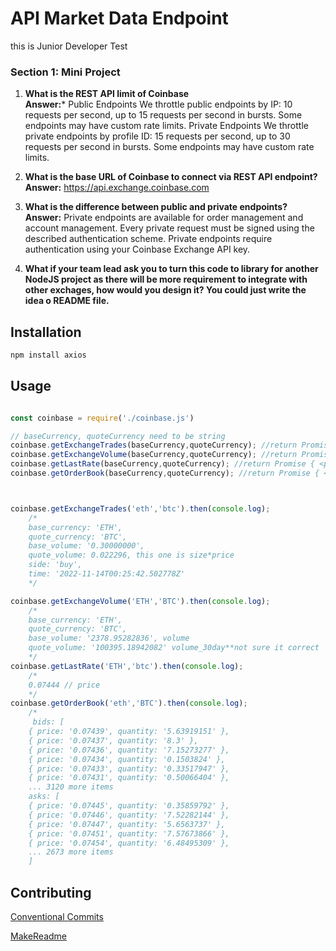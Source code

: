 # API Market Data Endpoint
this is Junior Developer Test 

### Section 1: Mini Project
1. **What is the REST API limit of Coinbase  
Answer:*** Public Endpoints We throttle public endpoints by IP: 10 requests per second, up to 15 requests per second in bursts. Some endpoints may have custom rate limits. Private Endpoints We throttle private endpoints by profile ID: 15 requests per second, up to 30 requests per second in bursts. Some endpoints may have custom rate limits.

2. **What is the base URL of Coinbase to connect via REST API endpoint?  
Answer:** https://api.exchange.coinbase.com

3. **What is the difference between public and private endpoints?  
Answer:** Private endpoints are available for order management and account management. Every private request must be signed using the described authentication scheme. Private endpoints require authentication using your Coinbase Exchange API key. 
4. **What if your team lead ask you to turn this code to library for another NodeJS project as
there will be more requirement to integrate with other exchages, how would you design
it? You could just write the idea o README file.**

## Installation

```bash
npm install axios
```

## Usage
```javascript

const coinbase = require('./coinbase.js')

// baseCurrency, quoteCurrency need to be string
coinbase.getExchangeTrades(baseCurrency,quoteCurrency); //return Promise { <pending> }
coinbase.getExchangeVolume(baseCurrency,quoteCurrency); //return Promise { <pending> }
coinbase.getLastRate(baseCurrency,quoteCurrency); //return Promise { <pending> }
coinbase.getOrderBook(baseCurrency,quoteCurrency); //return Promise { <pending> }



coinbase.getExchangeTrades('eth','btc').then(console.log);
    /*  
    base_currency: 'ETH',
    quote_currency: 'BTC',
    base_volume: '0.30000000',
    quote_volume: 0.022296, this one is size*price
    side: 'buy',
    time: '2022-11-14T00:25:42.502778Z'
    */

coinbase.getExchangeVolume('ETH','BTC').then(console.log);
    /*
    base_currency: 'ETH',
    quote_currency: 'BTC',
    base_volume: '2378.95282836', volume
    quote_volume: '100395.18942082' volume_30day**not sure it correct 
    */
coinbase.getLastRate('ETH','btc').then(console.log);
    /*
    0.07444 // price
    */
coinbase.getOrderBook('eth','BTC').then(console.log);
    /*
     bids: [
    { price: '0.07439', quantity: '5.63919151' },
    { price: '0.07437', quantity: '8.3' },
    { price: '0.07436', quantity: '7.15273277' },
    { price: '0.07434', quantity: '0.1503824' },
    { price: '0.07433', quantity: '0.33517947' },
    { price: '0.07431', quantity: '0.50066404' },
    ... 3120 more items
    asks: [
    { price: '0.07445', quantity: '0.35859792' },
    { price: '0.07446', quantity: '7.52282144' },
    { price: '0.07447', quantity: '5.6563737' },
    { price: '0.07451', quantity: '7.57673866' },
    { price: '0.07454', quantity: '6.48495309' },
    ... 2673 more items
    ]
```

## Contributing
[Conventional Commits](https://www.conventionalcommits.org)

[MakeReadme](https://www.makeareadme.com)